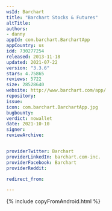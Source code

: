 ```yaml
---
wsId: Barchart
title: "Barchart Stocks & Futures"
altTitle: 
authors:
- danny
appId: com.barchart.BarchartApp
appCountry: us
idd: 730277254
released: 2013-11-18
updated: 2021-07-22
version: "3.3.6"
stars: 4.75865
reviews: 5722
size: 28528640
website: http://www.barchart.com/app/
repository: 
issue: 
icon: com.barchart.BarchartApp.jpg
bugbounty: 
verdict: nowallet
date: 2021-10-10
signer: 
reviewArchive:


providerTwitter: Barchart
providerLinkedIn: barchart.com-inc.
providerFacebook: Barchart
providerReddit: 

redirect_from:

---
```


{% include copyFromAndroid.html %}
